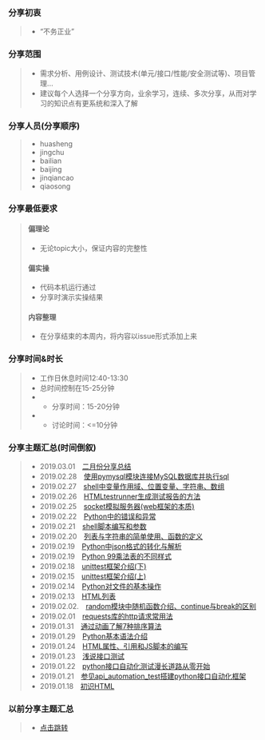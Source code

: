 ### 分享初衷
>+ “不务正业”

### 分享范围
>+ 需求分析、用例设计、测试技术(单元/接口/性能/安全测试等)、项目管理...
>+ 建议每个人选择一个分享方向，业余学习，连续、多次分享，从而对学习的知识点有更系统和深入了解

### 分享人员(分享顺序)
>+ huasheng
>+ jingchu
>+ bailian
>+ baijing
>+ jinqiancao
>+ qiaosong

### 分享最低要求
>#### 偏理论
>+ 无论topic大小，保证内容的完整性
>#### 偏实操
>+ 代码本机运行通过
>+ 分享时演示实操结果
>#### 内容整理
>+ 在分享结束的本周内，将内容以issue形式添加上来

### 分享时间&时长
>+ 工作日休息时间12:40-13:30
>+ 总时间控制在15-25分钟
>+  + 分享时间：15-20分钟
>+  + 讨论时间：<=10分钟
 
### 分享主题汇总(时间倒叙)
>+ 2019.03.01&emsp;[二月份分享总结](https://github.com/chzhiyi/-KnowledgeShare/issues/22)
>+ 2019.02.28&emsp;[使用pymysql模块连接MySQL数据库并执行sql](https://github.com/chzhiyi/-KnowledgeShare/issues/23)
>+ 2019.02.27&emsp;[shell中变量作用域、位置变量、字符串、数组](https://github.com/chzhiyi/-KnowledgeShare/issues/21)
>+ 2019.02.26&emsp;[HTMLtestrunner生成测试报告的方法](https://github.com/chzhiyi/-KnowledgeShare/issues/20)
>+ 2019.02.25&emsp;[socket模拟服务器(web框架的本质)](https://github.com/chzhiyi/-KnowledgeShare/issues/19)
>+ 2019.02.22&emsp;[Python中的错误和异常](https://github.com/chzhiyi/-KnowledgeShare/issues/18)
>+ 2019.02.21&emsp;[shell脚本编写和参数](https://github.com/chzhiyi/-KnowledgeShare/issues/17)
>+ 2019.02.20&emsp;[列表与字符串的简单使用、函数的定义](https://github.com/chzhiyi/-KnowledgeShare/issues/16)
>+ 2019.02.19&emsp;[Python中json格式的转化与解析](https://github.com/chzhiyi/-KnowledgeShare/issues/15)
>+ 2019.02.19&emsp;[Python 99乘法表的不同样式](https://github.com/chzhiyi/-KnowledgeShare/issues/14)
>+ 2019.02.18&emsp;[unittest框架介绍(下)](https://github.com/chzhiyi/-KnowledgeShare/issues/13)
>+ 2019.02.15&emsp;[unittest框架介绍(上)](https://github.com/chzhiyi/-KnowledgeShare/issues/12)
>+ 2019.02.14&emsp;[Python对文件的基本操作](https://github.com/chzhiyi/-KnowledgeShare/issues/11)
>+ 2019.02.13&emsp;[HTML列表](https://github.com/chzhiyi/-KnowledgeShare/issues/10)
>+ 2019.02.02.&emsp;[random模块中随机函数介绍、continue与break的区别](https://github.com/chzhiyi/-KnowledgeShare/issues/9)
>+ 2019.02.01&emsp;[requests库的http请求常用法](https://github.com/chzhiyi/-KnowledgeShare/issues/8)
>+ 2019.01.31&emsp;[通过动画了解7种排序算法](https://github.com/chzhiyi/-KnowledgeShare/issues/7)
>+ 2019.01.29&emsp;[Python基本语法介绍](https://github.com/chzhiyi/-KnowledgeShare/issues/4)
>+ 2019.01.24&emsp;[HTML属性、引用和JS脚本的编写](https://github.com/chzhiyi/-KnowledgeShare/issues/6)
>+ 2019.01.23&emsp;[浅说接口测试](https://github.com/chzhiyi/-KnowledgeShare/issues/5)
>+ 2019.01.22&emsp;[python接口自动化测试漫长道路从零开始](https://github.com/chzhiyi/-KnowledgeShare/issues/3)
>+ 2019.01.21&emsp;[参见api_automation_test搭建python接口自动化框架](https://github.com/chzhiyi/-KnowledgeShare/issues/1)
>+ 2019.01.18&emsp;[初识HTML](https://github.com/chzhiyi/-KnowledgeShare/issues/2)
### 以前分享主题汇总
>+ [点击跳转](https://github.com/chzhiyi/-KnowledgeShare/blob/master/20181114-20190117%E5%88%86%E4%BA%AB%E4%B8%BB%E9%A2%98%E6%B1%87%E6%80%BB.md)
